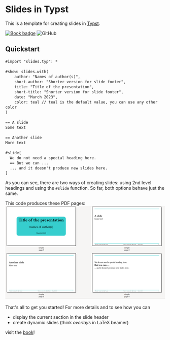 # Slides in Typst
This is a template for creating slides in [Typst](https://typst.app/).

[![Book badge](https://img.shields.io/badge/docs-book-green)](https://andreaskroepelin.github.io/typst-slides/)
![GitHub](https://img.shields.io/github/license/andreasKroepelin/typst-slides)

## Quickstart
```typ
#import "slides.typ": *

#show: slides.with(
    author: "Names of author(s)",
    short-author: "Shorter version for slide footer",
    title: "Title of the presentation",
    short-title: "Shorter version for slide footer",
    date: "March 2023",
    color: teal // teal is the default value, you can use any other color
)

== A slide
Some text

== Another slide
More text

#slide[
  We do not need a special heading here.
  == But we can ...
  ... and it doesn't produce new slides here.
]
```
As you can see, there are two ways of creating slides: using 2nd level headings
and using the `#slide` function.
So far, both options behave just the same.

This code produces these PDF pages:
![title slide](assets/simple.png)


That's all to get you started!
For more details and to see how you can

- display the current section in the slide header
- create dynamic slides (think _overlays_ in LaTeX beamer)

visit the [book](https://andreaskroepelin.github.io/typst-slides/)!
